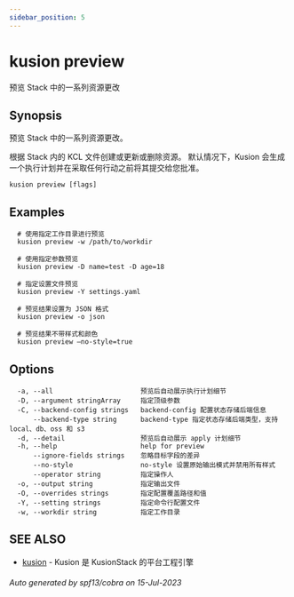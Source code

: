 ```yaml
---
sidebar_position: 5
---
```

# kusion preview

预览 Stack 中的一系列资源更改

## Synopsis

预览 Stack 中的一系列资源更改。

根据 Stack 内的 KCL 文件创建或更新或删除资源。 默认情况下，Kusion 会生成一个执行计划并在采取任何行动之前将其提交给您批准。

```
kusion preview [flags]
```

## Examples

```
  # 使用指定工作目录进行预览
  kusion preview -w /path/to/workdir
  
  # 使用指定参数预览
  kusion preview -D name=test -D age=18
  
  # 指定设置文件预览
  kusion preview -Y settings.yaml
  
  # 预览结果设置为 JSON 格式
  kusion preview -o json
  
  # 预览结果不带样式和颜色
  kusion preview —no-style=true
```

## Options

```
  -a, --all                      预览后自动展示执行计划细节
  -D, --argument stringArray     指定顶级参数
  -C, --backend-config strings   backend-config 配置状态存储后端信息
      --backend-type string      backend-type 指定状态存储后端类型，支持 local、db、oss 和 s3
  -d, --detail                   预览后自动展示 apply 计划细节
  -h, --help                     help for preview
      --ignore-fields strings    忽略目标字段的差异
      --no-style                 no-style 设置原始输出模式并禁用所有样式
      --operator string          指定操作人
  -o, --output string            指定输出文件
  -O, --overrides strings        指定配置覆盖路径和值
  -Y, --setting strings          指定命令行配置文件
  -w, --workdir string           指定工作目录
```

## SEE ALSO

* [kusion](index.md)	 - Kusion 是 KusionStack 的平台工程引擎

###### Auto generated by spf13/cobra on 15-Jul-2023
